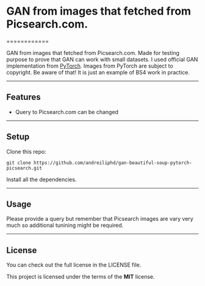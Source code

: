 # GAN from images that fetched from Picsearch.com.
============

GAN from images that fetched from Picsearch.com. Made for testing purpose to prove that GAN can work with small datasets. I used official GAN implementation from [PyTorch](https://pytorch.org/tutorials/beginner/dcgan_faces_tutorial.html). Images from PyTorch are subject to copyright. Be aware of that! It is just an example of BS4 work in practice.

---

## Features
- Query to Picsearch.com can be changed

---

## Setup
Clone this repo:
```
git clone https://github.com/andreiliphd/gan-beautiful-soup-pytorch-picsearch.git
```
Install all the dependencies.

---

## Usage

Please provide a query but remember that Picsearch images are vary very much so additional tunining might be required.

---

## License
You can check out the full license in the LICENSE file.

This project is licensed under the terms of the **MIT** license.
